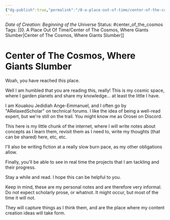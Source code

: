 ```yaml
---
{"dg-publish":true,"permalink":"/0-a-place-out-of-time/center-of-the-cosmos-where-giants-slumber/","tags":["gardenEntry"],"created":"2024-08-31T23:47:13.017-04:00","updated":"2024-12-04T21:42:51.994-05:00"}
---
```


*Date of Creation: Beginning of the Universe*
Status: #center_of_the_cosmos
Tags: [[0. A Place Out Of Time/Center of The Cosmos, Where Giants Slumber\|Center of The Cosmos, Where Giants Slumber]]
# Center of The Cosmos, Where Giants Slumber
Woah, you have reached this place.

Well I am humbled that you are reading this, really!
This is my cosmic space, where I garden planets and share my knowledge... at least the little I have.

I am Kouakou Jedidiah Ange-Emmanuel, and I often go by "ARelaxedScholar" on technical forums. I like the idea of being a well-read expert, but we're still on the trail. You might know me as Orosei on Discord.

This here is my little chunk of the internet, where I will write notes about concepts as I learn them, revisit them as I need to, write my thoughts (that can be shared) here, etc, etc. 

I'll also be writing fiction at a really slow burn pace, as my other obligations allow.

Finally, you'll be able to see in real time the projects that I am tackling and their progress. 

Stay a while and read. I hope this can be helpful to you.

Keep in mind, these are my personal notes and are therefore very informal. Do not expect scholarly prose, or whatnot. It might occur, but most of the time it will not.

They will capture things as I think them, and are the place where my content creation ideas will take form.